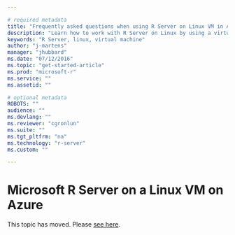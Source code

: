 ```yaml
---

# required metadata
title: "Frequently asked questions when using R Server on Linux VM in Azure | Microsoft Azure"
description: "Learn how to work with R Server on Linux by using a virtual machine in Azure."
keywords: "R Server, linux, virtual machine"
author: "j-martens"
manager: "jhubbard"
ms.date: "07/12/2016"
ms.topic: "get-started-article"
ms.prod: "microsoft-r"
ms.service: ""
ms.assetid: ""

# optional metadata
ROBOTS: ""
audience: ""
ms.devlang: ""
ms.reviewer: "cgronlun"
ms.suite: ""
ms.tgt_pltfrm: "na"
ms.technology: "r-server"
ms.custom: ""

---
```


# Microsoft R Server on a Linux VM on Azure

This topic has moved. Please [see here](vm-azure-rserver-linux-9.0.1.md).

